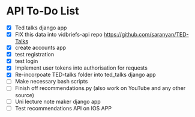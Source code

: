 # API To-Do List

- [X] Ted talks django app
- [X] FIX this data into vidbriefs-api repo https://github.com/saranyan/TED-Talks
- [X] create accounts app
- [X] test registration
- [X] test login
- [X] Implement user tokens into authorisation for requests
- [X] Re-incorpoate TED-talks folder into ted_talks django app
- [ ] Make necessary bash scripts
- [ ] Finish off recommendations.py (also work on YouTube and any other source)
- [ ] Uni lecture note maker django app
- [ ] Test recommendations API on IOS APP
